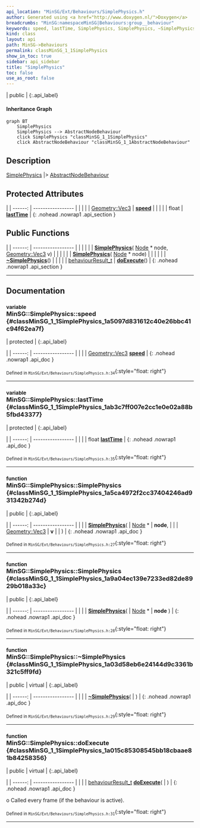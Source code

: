 ```yaml
---
api_location: "MinSG/Ext/Behaviours/SimplePhysics.h"
author: Generated using <a href="http://www.doxygen.nl/">Doxygen</a>
breadcrumbs: "MinSG:namespaceMinSG|Behaviours:group__behaviour"
keywords: speed, lastTime, SimplePhysics, SimplePhysics, ~SimplePhysics, doExecute
kind: class
layout: api
path: MinSG->Behaviours
permalink: classMinSG_1_1SimplePhysics
show_in_toc: true
sidebar: api_sidebar
title: "SimplePhysics"
toc: false
use_as_root: false
---
```


| public |
{:.api_label}

#### Inheritance Graph

```mermaid
graph BT
	SimplePhysics
	SimplePhysics --> AbstractNodeBehaviour
	click SimplePhysics "classMinSG_1_1SimplePhysics"
	click AbstractNodeBehaviour "classMinSG_1_1AbstractNodeBehaviour"
```

## Description



 [SimplePhysics](classMinSG_1_1SimplePhysics) |> [AbstractNodeBehaviour](classMinSG_1_1AbstractNodeBehaviour) 



## Protected Attributes

|
| ------: | ----------------- |
|  | |
| [Geometry::Vec3](namespaceGeometry#namespaceGeometry_1ab29e4544da9b15b5bf224cbf5b691313) | **[speed](#classMinSG_1_1SimplePhysics_1a5097d831612c40e26bbc41c94f62ea7f)**  |
|  | |
| float | **[lastTime](#classMinSG_1_1SimplePhysics_1ab3c7ff007e2cc1e0e02a88b5fbd43377)**  |
{: .nohead .nowrap1 .api_section }


## Public Functions

|
| ------: | ----------------- |
|  | |
|  | **[SimplePhysics](#classMinSG_1_1SimplePhysics_1a5ca4972f2cc37404246ad931342b274d)**( [Node](classMinSG_1_1Node) * node,  [Geometry::Vec3](namespaceGeometry#namespaceGeometry_1ab29e4544da9b15b5bf224cbf5b691313)  v) |
|  | |
|  | **[SimplePhysics](#classMinSG_1_1SimplePhysics_1a9a04ec139e7233ed82de8929b018a33c)**( [Node](classMinSG_1_1Node) * node) |
|  | |
|  | **[~SimplePhysics](#classMinSG_1_1SimplePhysics_1a03d58eb6e24144d9c3361b321c5ff9fd)**() |
|  | |
| [behaviourResult_t](classMinSG_1_1Behavior#classMinSG_1_1Behavior_1afbd60a8df73dc581d2d00a1483f630ef) | **[doExecute](#classMinSG_1_1SimplePhysics_1a015c85308545bb18cbaae81b84258356)**() |
{: .nohead .nowrap1 .api_section }


-------------------------------------------------------------------

## Documentation

### <small>variable</small><br/> MinSG::SimplePhysics::speed {#classMinSG_1_1SimplePhysics_1a5097d831612c40e26bbc41c94f62ea7f}

| protected |
{:.api_label}

|
| ------: | ----------------- |
|  |
| [Geometry::Vec3](namespaceGeometry#namespaceGeometry_1ab29e4544da9b15b5bf224cbf5b691313) **[speed](#classMinSG_1_1SimplePhysics_1a5097d831612c40e26bbc41c94f62ea7f)**  |
{: .nohead .nowrap1 .api_doc }





<sub>Defined in `MinSG/Ext/Behaviours/SimplePhysics.h:34`</sub>{:style="float: right"}

-------------------------------------------------------------------

### <small>variable</small><br/> MinSG::SimplePhysics::lastTime {#classMinSG_1_1SimplePhysics_1ab3c7ff007e2cc1e0e02a88b5fbd43377}

| protected |
{:.api_label}

|
| ------: | ----------------- |
|  |
| float **[lastTime](#classMinSG_1_1SimplePhysics_1ab3c7ff007e2cc1e0e02a88b5fbd43377)**  |
{: .nohead .nowrap1 .api_doc }





<sub>Defined in `MinSG/Ext/Behaviours/SimplePhysics.h:35`</sub>{:style="float: right"}

-------------------------------------------------------------------

### <small>function</small><br/> MinSG::SimplePhysics::SimplePhysics {#classMinSG_1_1SimplePhysics_1a5ca4972f2cc37404246ad931342b274d}

| public |
{:.api_label}

|
| ------: | ----------------- |
|  |
|  **[SimplePhysics](#classMinSG_1_1SimplePhysics_1a5ca4972f2cc37404246ad931342b274d)**( |  [Node](classMinSG_1_1Node) * | **node**, |
| |  [Geometry::Vec3](namespaceGeometry#namespaceGeometry_1ab29e4544da9b15b5bf224cbf5b691313)  | **v** |
|   ) |
{: .nohead .nowrap1 .api_doc }





<sub>Defined in `MinSG/Ext/Behaviours/SimplePhysics.h:27`</sub>{:style="float: right"}

-------------------------------------------------------------------

### <small>function</small><br/> MinSG::SimplePhysics::SimplePhysics {#classMinSG_1_1SimplePhysics_1a9a04ec139e7233ed82de8929b018a33c}

| public |
{:.api_label}

|
| ------: | ----------------- |
|  |
|  **[SimplePhysics](#classMinSG_1_1SimplePhysics_1a9a04ec139e7233ed82de8929b018a33c)**( |  [Node](classMinSG_1_1Node) * | **node** ) |
{: .nohead .nowrap1 .api_doc }





<sub>Defined in `MinSG/Ext/Behaviours/SimplePhysics.h:28`</sub>{:style="float: right"}

-------------------------------------------------------------------

### <small>function</small><br/> MinSG::SimplePhysics::~SimplePhysics {#classMinSG_1_1SimplePhysics_1a03d58eb6e24144d9c3361b321c5ff9fd}

| public | virtual |
{:.api_label}

|
| ------: | ----------------- |
|  |
|  **[~SimplePhysics](#classMinSG_1_1SimplePhysics_1a03d58eb6e24144d9c3361b321c5ff9fd)**( |  ) |
{: .nohead .nowrap1 .api_doc }





<sub>Defined in `MinSG/Ext/Behaviours/SimplePhysics.h:29`</sub>{:style="float: right"}

-------------------------------------------------------------------

### <small>function</small><br/> MinSG::SimplePhysics::doExecute {#classMinSG_1_1SimplePhysics_1a015c85308545bb18cbaae81b84258356}

| public | virtual |
{:.api_label}

|
| ------: | ----------------- |
|  |
| [behaviourResult_t](classMinSG_1_1Behavior#classMinSG_1_1Behavior_1afbd60a8df73dc581d2d00a1483f630ef) **[doExecute](#classMinSG_1_1SimplePhysics_1a015c85308545bb18cbaae81b84258356)**( |  ) |
{: .nohead .nowrap1 .api_doc }



o Called every frame (if the behaviour is active).



<sub>Defined in `MinSG/Ext/Behaviours/SimplePhysics.h:31`</sub>{:style="float: right"}

-------------------------------------------------------------------

